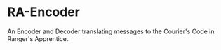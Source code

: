 # RA-Encoder
An Encoder and Decoder translating messages to the Courier's Code in Ranger's Apprentice.
